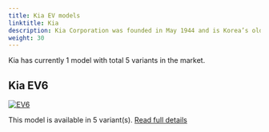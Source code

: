 ```yaml
---
title: Kia EV models
linktitle: Kia
description: Kia Corporation was founded in May 1944 and is Korea’s oldest manufacturer of motor vehicles. From humble origins making bicycles and motorcycles, Kia has grown – as part of the dynamic, global Hyundai-Kia Automotive Group – to become the world’s fifth largest vehicle manufacturer.  
weight: 30
---
```

Kia has currently 1 model with total 5 variants in the market. 


## Kia EV6

[![EV6](https://media.evkx.net/multimedia/models/kia/ev6/ev6_standard_range_2wd/main_1_st.jpg)](ev6)

This model is available in 5 variant(s). 
[Read full details](ev6/)
